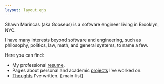 ```yaml
---
layout: layout.ejs
---
```

Shawn Marincas (aka Gooseus) is a software engineer living in Brooklyn, NYC.

I have many interests beyond software and engineering, such as philosophy, politics, law, math, and general systems, to name a few.

Here you can find:

- My professional [resume](/resume).
- Pages about personal and academic <a href="/projects/">projects</a> I've worked on.
- [Thoughts](/thoughts/) I've written.
{.main-list}

